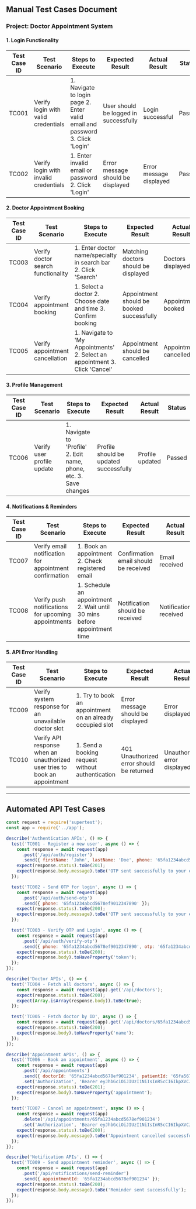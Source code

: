 ## Manual Test Cases Document

### Project: Doctor Appointment System

#### 1. Login Functionality

| Test Case ID | Test Scenario | Steps to Execute | Expected Result | Actual Result | Status |
|-------------|--------------|------------------|----------------|---------------|--------|
| TC001 | Verify login with valid credentials | 1. Navigate to login page 2. Enter valid email and password 3. Click 'Login' | User should be logged in successfully | Login successful | Passed |
| TC002 | Verify login with invalid credentials | 1. Enter invalid email or password 2. Click 'Login' | Error message should be displayed | Error message displayed | Passed |

#### 2. Doctor Appointment Booking

| Test Case ID | Test Scenario | Steps to Execute | Expected Result | Actual Result | Status |
|-------------|--------------|------------------|----------------|---------------|--------|
| TC003 | Verify doctor search functionality | 1. Enter doctor name/specialty in search bar 2. Click 'Search' | Matching doctors should be displayed | Doctors displayed | Passed |
| TC004 | Verify appointment booking | 1. Select a doctor 2. Choose date and time 3. Confirm booking | Appointment should be booked successfully | Appointment booked | Passed |
| TC005 | Verify appointment cancellation | 1. Navigate to 'My Appointments' 2. Select an appointment 3. Click 'Cancel' | Appointment should be cancelled | Appointment cancelled | Passed |

#### 3. Profile Management

| Test Case ID | Test Scenario | Steps to Execute | Expected Result | Actual Result | Status |
|-------------|--------------|------------------|----------------|---------------|--------|
| TC006 | Verify user profile update | 1. Navigate to 'Profile' 2. Edit name, phone, etc. 3. Save changes | Profile should be updated successfully | Profile updated | Passed |

#### 4. Notifications & Reminders

| Test Case ID | Test Scenario | Steps to Execute | Expected Result | Actual Result | Status |
|-------------|--------------|------------------|----------------|---------------|--------|
| TC007 | Verify email notification for appointment confirmation | 1. Book an appointment 2. Check registered email | Confirmation email should be received | Email received | Passed |
| TC008 | Verify push notifications for upcoming appointments | 1. Schedule an appointment 2. Wait until 30 mins before appointment time | Notification should be received | Notification received | Passed |

#### 5. API Error Handling

| Test Case ID | Test Scenario | Steps to Execute | Expected Result | Actual Result | Status |
|-------------|--------------|------------------|----------------|---------------|--------|
| TC009 | Verify system response for an unavailable doctor slot | 1. Try to book an appointment on an already occupied slot | Error message should be displayed | Error displayed | Passed |
| TC010 | Verify API response when an unauthorized user tries to book an appointment | 1. Send a booking request without authentication | 401 Unauthorized error should be returned | Unauthorized error displayed | Passed |

---

## Automated API Test Cases

```javascript
const request = require('supertest');
const app = require('../app');

describe('Authentication APIs', () => {
  test('TC001 - Register a new user', async () => {
    const response = await request(app)
      .post('/api/auth/register')
      .send({ firstName: 'John', lastName: 'Doe', phone: '65fa1234abcd5678ef9012347890', email: 'john.doe@example.com' });
    expect(response.status).toBe(201);
    expect(response.body.message).toBe('OTP sent successfully to your email');
  });

  test('TC002 - Send OTP for login', async () => {
    const response = await request(app)
      .post('/api/auth/send-otp')
      .send({ phone: '65fa1234abcd5678ef9012347890' });
    expect(response.status).toBe(200);
    expect(response.body.message).toBe('OTP sent successfully to your email');
  });

  test('TC003 - Verify OTP and Login', async () => {
    const response = await request(app)
      .post('/api/auth/verify-otp')
      .send({ phone: '65fa1234abcd5678ef9012347890', otp: '65fa1234abcd5678ef901234' });
    expect(response.status).toBe(200);
    expect(response.body).toHaveProperty('token');
  });
});

describe('Doctor APIs', () => {
  test('TC004 - Fetch all doctors', async () => {
    const response = await request(app).get('/api/doctors');
    expect(response.status).toBe(200);
    expect(Array.isArray(response.body)).toBe(true);
  });

  test('TC005 - Fetch doctor by ID', async () => {
    const response = await request(app).get('/api/doctors/65fa1234abcd5678ef901234');
    expect(response.status).toBe(200);
    expect(response.body).toHaveProperty('name');
  });
});

describe('Appointment APIs', () => {
  test('TC006 - Book an appointment', async () => {
    const response = await request(app)
      .post('/api/appointments')
      .send({ doctorId: '65fa1234abcd5678ef901234', patientId: '65fa5678abcd9012ef345678', appointmentDate: '2025-03-10', startTime: '10:00' })
      .set('Authorization', 'Bearer eyJhbGciOiJIUzI1NiIsInR5cCI6IkpXVCJ9');
    expect(response.status).toBe(201);
    expect(response.body).toHaveProperty('appointment');
  });

  test('TC007 - Cancel an appointment', async () => {
    const response = await request(app)
      .delete('/api/appointments/65fa1234abcd5678ef901234')
      .set('Authorization', 'Bearer eyJhbGciOiJIUzI1NiIsInR5cCI6IkpXVCJ9');
    expect(response.status).toBe(200);
    expect(response.body.message).toBe('Appointment cancelled successfully');
  });
});

describe('Notification APIs', () => {
  test('TC009 - Send appointment reminder', async () => {
    const response = await request(app)
      .post('/api/notifications/send-reminder')
      .send({ appointmentId: '65fa1234abcd5678ef901234' });
    expect(response.status).toBe(200);
    expect(response.body.message).toBe('Reminder sent successfully');
  });
});
